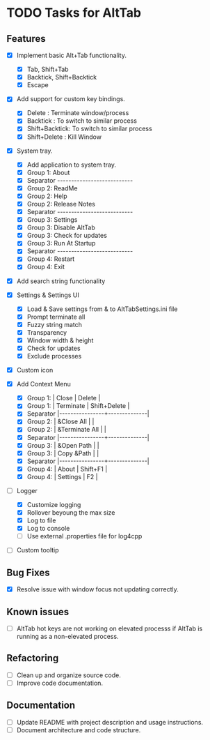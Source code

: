 # TODO Tasks for AltTab

## Features
- [x] Implement basic Alt+Tab functionality.
	- [x] Tab, Shift+Tab
	- [x] Backtick, Shift+Backtick
	- [x] Escape
- [x] Add support for custom key bindings.
	- [x] Delete        : Terminate window/process
	- [x] Backtick      : To switch to similar process
	- [x] Shift+Backtick: To switch to similar process
	- [x] Shift+Delete  : Kill Window
- [x] System tray.
	- [x] Add application to system tray.
	- [x] Group 1: About
	- [x] Separator ---------------------------
	- [x] Group 2: ReadMe
	- [x] Group 2: Help
	- [x] Group 2: Release Notes
	- [x] Separator ---------------------------
	- [x] Group 3: Settings
	- [x] Group 3: Disable AltTab
	- [x] Group 3: Check for updates
	- [x] Group 3: Run At Startup
	- [x] Separator ---------------------------
	- [x] Group 4: Restart
	- [x] Group 4: Exit
- [x] Add search string functionality
- [x] Settings & Settings UI
	- [x] Load & Save settings from & to AltTabSettings.ini file
	- [x] Prompt terminate all
	- [x] Fuzzy string match
	- [x] Transparency
	- [x] Window width & height
	- [x] Check for updates
	- [x] Exclude processes
- [x] Custom icon
- [x] Add Context Menu
	- [x] Group 1:  | Close          | Delete       |
	- [x] Group 1:  | Terminate      | Shift+Delete |
	- [x] Separator |----------------+--------------|
	- [x] Group 2:  | &Close All     |              |
	- [x] Group 2:  | &Terminate All |              |
	- [x] Separator |----------------+--------------|
	- [x] Group 3:  | &Open Path     |              |
	- [x] Group 3:  | Copy &Path     |              |
	- [x] Separator |----------------+--------------|
	- [x] Group 4:  | About          | Shift+F1	    |
	- [x] Group 4:  | Settings       | F2           |
- [ ] Logger
	- [x] Customize logging
	- [x] Rollover beyoung the max size
	- [x] Log to file
	- [x] Log to console
	- [ ] Use external .properties file for log4cpp
- [ ] Custom tooltip


## Bug Fixes
- [x] Resolve issue with window focus not updating correctly.

## Known issues
- [ ] AltTab hot keys are not working on elevated processs if AltTab is running as a non-elevated process.

## Refactoring
- [ ] Clean up and organize source code.
- [ ] Improve code documentation.

## Documentation
- [ ] Update README with project description and usage instructions.
- [ ] Document architecture and code structure.
